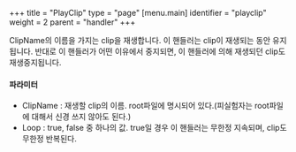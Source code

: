+++
title = "PlayClip"
type = "page"
[menu.main]
identifier = "playclip"
weight = 2
parent = "handler"
+++

ClipName의 이름을 가지는 clip을 재생합니다. 이 핸들러는 clip이 재생되는 동안 유지됩니다.
반대로 이 핸들러가 어떤 이유에서 중지되면, 이 핸들러에 의해 재생되던 clip도 재생중지됩니다.

#### 파라미터
* ClipName : 재생할 clip의 이름. root파일에 명시되어 있다.(피실험자는 root파일에 대해서 신경 쓰지 않아도 된다.)
* Loop : true, false 중 하나의 값. true일 경우 이 핸들러는 무한정 지속되며, clip도 무한정
반복된다.
